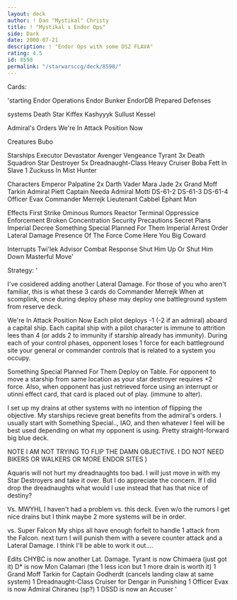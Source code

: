 ```yaml
---
layout: deck
author: ! Dan "Mystikal" Christy
title: ! "Mystikal s Endor Ops"
side: Dark
date: 2000-07-21
description: ! "Endor Ops with some DS2 FLAVA"
rating: 4.5
id: 8598
permalink: "/starwarsccg/deck/8598/"
---
```

Cards: 

'starting
Endor Operations
Endor
Bunker
EndorDB
Prepared Defenses

systems
Death Star
Kiffex
Kashyyyk
Sullust
Kessel

Admiral's Orders
We're In Attack Position Now

Creatures
Bubo

Starships
Executor
Devastator
Avenger
Vengeance
Tyrant
3x Death Squadron Star Destroyer
5x Dreadnaught-Class Heavy Cruiser
Boba Fett In Slave 1
Zuckuss In Mist Hunter

Characters
Emperor Palpatine
2x Darth Vader
Mara Jade
2x Grand Moff Tarkin
Admiral Piett
Captain Needa
Admiral Motti
DS-61-2
DS-61-3
DS-61-4
Officer Evax
Commander Merrejk
Lieutenant Cabbel
Ephant Mon

Effects
First Strike
Ominous Rumors
Reactor Terminal
Oppressice Enforcement
Broken Concentration
Security Precautions
Secret Plans
Imperial Decree
Something Special Planned For Them
Imperial Arrest Order
Lateral Damage
Presence Of The Force
Come Here You Big Coward

Interrupts
Twi'lek Advisor
Combat Response
Shut Him Up Or Shut Him Down
Masterful Move'

Strategy: '

I've cosidered adding another Lateral Damage. For those of you who aren't familiar, this is what these 3 cards do
Commander Merrejk When at scomplink, once during deploy phase may deploy one battleground system from reserve deck.

We're In Attack Position Now
Each pilot deploys -1 (-2 if an admiral) aboard a capital ship. Each capital ship with a pilot character is immune to attrition lees than 4 (or adds 2 to immunity if starship already has immunity). During each of your control phases, opponent loses 1 force for each battleground site your general or commander controls that is related to a system you occupy.

Something Special Planned For Them
Deploy on Table. For opponent to move a starship from same location as your star destroyer requires +2 force. Also, when opponent has just retrieved force using an interrupt or utinni effect card, that card is placed out of play. (immune to alter).

I set up my drains at other systems with no intention of flipping the objective. My starships recieve great benefits from the admiral's orders. I usually start with Something Special.., IAO, and then whatever I feel will be best used depending on what my opponent is using. Pretty straight-forward big blue deck.

NOTE I AM NOT TRYING TO FLIP THE DAMN OBJECTIVE. I DO NOT NEED BIKERS OR WALKERS OR MORE ENDOR SITES )

Aquaris will not hurt my dreadnaughts too bad. I will just move in with my Star Destroyers and take it over. But I do appreciate the concern. If I did drop the dreadnaughts what would I use instead that has that nice of destiny?

Vs. MWYHL
 I haven't had a problem vs. this deck. Even w/o the rumors I get nice drains but I think maybe 2 more systems will be in order.

vs. Super Falcon
My ships all have enough forfeit to handle 1 attack from the Falcon. next turn I will punish them with a severe counter attack and a Lateral Damage. I think I'll be able to work it out....

Edits
CHYBC is now another Lat. Damage.
Tyrant is now Chimaera (just got it)
D* is now Mon Calamari (the 1 less icon but 1 more drain is worth it)
1 Grand Moff Tarkin for Captain Godherdt (cancels landing claw at same system)
1 Dreadnaught-Class Cruiser for Dengar in Punishing 1
Officer Evax is now Admiral Chiraneu (sp?)
1 DSSD is now an Accuser	'
